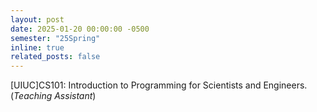 ```yaml
---
layout: post
date: 2025-01-20 00:00:00 -0500
semester: "25Spring"
inline: true
related_posts: false
---
```


[UIUC]CS101: Introduction to Programming for Scientists and Engineers.(*Teaching Assistant*)
